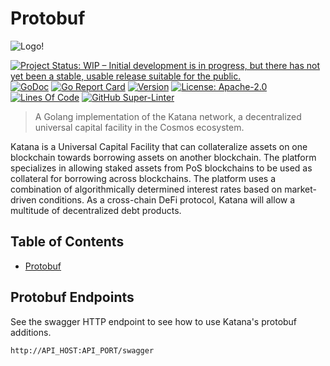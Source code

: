 # Protobuf
![Logo!](../assets/katana-logo.png)

[![Project Status: WIP – Initial development is in progress, but there has not yet been a stable, usable release suitable for the public.](https://img.shields.io/badge/repo%20status-WIP-yellow.svg?style=flat-square)](https://www.repostatus.org/#wip)
[![GoDoc](https://img.shields.io/badge/godoc-reference-blue?style=flat-square&logo=go)](https://godoc.org/github.com/umee-network/katana)
[![Go Report Card](https://goreportcard.com/badge/github.com/umee-network/katana?style=flat-square)](https://goreportcard.com/report/github.com/umee-network/katana)
[![Version](https://img.shields.io/github/tag/umee-network/katana.svg?style=flat-square)](https://github.com/umee-network/katana/releases/latest)
[![License: Apache-2.0](https://img.shields.io/github/license/umee-network/katana.svg?style=flat-square)](https://github.com/umee-network/katana/blob/main/LICENSE)
[![Lines Of Code](https://img.shields.io/tokei/lines/github/umee-network/katana?style=flat-square)](https://github.com/umee-network/katana)
[![GitHub Super-Linter](https://img.shields.io/github/workflow/status/umee-network/katana/Lint?style=flat-square&label=Lint)](https://github.com/marketplace/actions/super-linter)

> A Golang implementation of the Katana network, a decentralized universal capital
> facility in the Cosmos ecosystem.

Katana is a Universal Capital Facility that can collateralize assets on one blockchain
towards borrowing assets on another blockchain. The platform specializes in
allowing staked assets from PoS blockchains to be used as collateral for borrowing
across blockchains. The platform uses a combination of algorithmically determined
interest rates based on market-driven conditions. As a cross-chain DeFi protocol,
Katana will allow a multitude of decentralized debt products.

## Table of Contents

- [Protobuf](#protobuf-endpoints)

## Protobuf Endpoints

See the swagger HTTP endpoint to see how to use Katana's protobuf additions.

`http://API_HOST:API_PORT/swagger`

